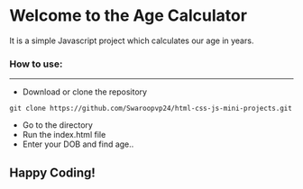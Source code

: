 
# Welcome to the Age Calculator

It is a simple Javascript project which calculates our age in years.

### How to use:

----------

-   Download or clone the repository

```
git clone https://github.com/Swaroopvp24/html-css-js-mini-projects.git

```

-   Go to the directory
-   Run the index.html file
-   Enter your DOB and find age..

  

## Happy Coding!
